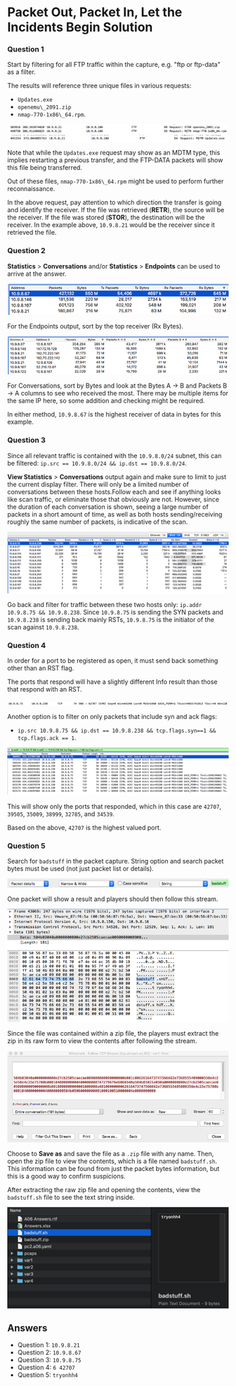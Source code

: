 # Packet Out, Packet In, Let the Incidents Begin Solution

### Question 1

Start by filtering for all FTP traffic within the capture, e.g. "ftp or ftp-data" as a filter.

The results will reference three unique files in various requests: 
- `Updates.exe` 
- `openemu\_2091.zip`
- `nmap-770-1x86\_64.rpm`.

<img src="img/image1.png" >

<img src="img/image2.png" >

Note that while the `Updates.exe` request may show as an MDTM type, this implies restarting a previous transfer, and the FTP-DATA packets will show this file being transferred.

Out of these files, `nmap-770-1x86\_64.rpm` might be used to perform further reconnaissance.

In the above request, pay attention to which direction the transfer is going and identify the receiver. If the file was retrieved (**RETR**), the source will be the receiver. If the file was stored (**STOR**), the destination will be the receiver. In the example above, `10.9.8.21` would be the receiver since it retrieved the file.

### Question 2

**Statistics** \> **Conversations** and/or **Statistics** > **Endpoints** can be used to arrive at the answer.

<img src="img/image3.png" >

For the Endpoints output, sort by the top receiver (Rx Bytes).

<img src="img/image4.png" >

For Conversations, sort by Bytes and look at the Bytes A -\> B and Packets B -\> A columns to see who received the most. There may be multiple items for the same IP here, so some addition and checking might be required.

In either method, `10.9.8.67` is the highest receiver of data in bytes for this example.

### Question 3

Since all relevant traffic is contained with the `10.9.8.0/24` subnet, this can be filtered: `ip.src == 10.9.8.0/24 && ip.dst == 10.9.8.0/24`.

**View Statistics** \> **Conversations** output again and make sure to limit to just the current display filter. There will only be a limited number of conversations between these hosts.Follow each and see if anything looks like scan traffic, or eliminate those that obviously are not. However, since the duration of each conversation is shown,  seeing a large number of packets in a short amount of time, as well as both hosts sending/receiving roughly the same number of packets, is indicative of the scan.

<img src="img/image5.png" >

Go back and filter for traffic between these two hosts only: `ip.addr 10.9.8.75 && 10.9.8.238`. Since `10.9.8.75` is sending the SYN packets and `10.9.8.238` is sending back mainly RSTs, `10.9.8.75` is the initiator of the scan against `10.9.8.238`.

### Question 4

In order for a port to be registered as open, it must send back something other than an RST flag.

The ports that respond will have a slightly different Info result than those that respond with an RST.

<img src="img/image6.png" >

Another option is to filter on only packets that include syn and ack flags:
- `ip.src 10.9.8.75 && ip.dst == 10.9.8.238 && tcp.flags.syn==1 && tcp.flags.ack == 1`.

<img src="img/image7.png" >

This will show only the ports that responded, which in this case are `42707`, `39505`, `35009`, `38999`, `32785`, and `34539`.

Based on the above, `42707` is the highest valued port. 

### Question 5

Search for `badstuff` in the packet capture. String option and search packet bytes must be used (not just packet list or details).

<img src="img/image8.png" >

One packet will show a result and players should then follow this stream.

<img src="img/image9.png" >

Since the file was contained within a zip file, the players must extract the zip in its raw form to view the contents after following the stream.

<img src="img/image10.png" >

Choose to **Save as** and save the file as a `.zip` file with any name. Then, open the zip file to view the contents, which is a file named `badstuff.sh`. This information can be found from just the packet bytes information, but this is a good way to confirm suspicions.

After extracting the raw zip file and opening the contents, view the `badstuff.sh` file to see the text string inside. 

<img src="img/image11.png" >

## Answers

- Question 1: `10.9.8.21`
- Question 2: `10.9.8.67`
- Question 3: `10.9.8.75`
- Question 4: `6 42707`
- Question 5: `tryonhh4`
